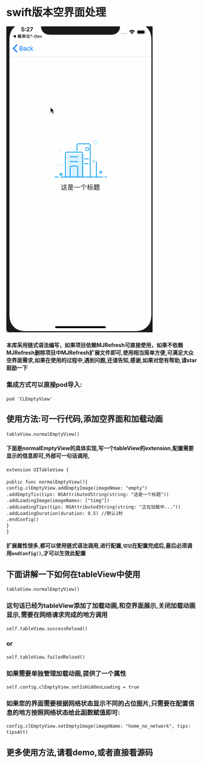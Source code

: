 # swift版本空界面处理

![](./empty.gif)
#### 本库采用链式语法编写，如果项目依赖MJRefresh可直接使用，如果不依赖MJRefresh删除项目中MJRefresh扩展文件即可,使用相当简单方便,可满足大众空界面需求,如果在使用的过程中,遇到问题,还请告知,感谢,如果对您有帮助,请star鼓励一下

<!--![Markdown](http://i1.bvimg.com/628975/35e865ed2216aa8b.gif)-->

### 集成方式可以直接pod导入:
`pod 'CLEmptyView'`

## 使用方法:可一行代码,添加空界面和加载动画
```
tableView.normalEmptyView()
```
#### 下面是normalEmptyView的具体实现,写一个tableView的extension,配置需要显示的信息即可,外部可一句话调用,
```
extension UITableView {

public func normalEmptyView(){
config.clEmptyView.addEmptyImage(imageNmae: "empty")
.addEmptyTis(tips: NSAttributedString(string: "这是一个标题"))
.addLoadingImage(imageNames: ["timg"])
.addLoadingTips(tips: NSAttributedString(string: "正在加载中..."))
.addLoadingDuration(duration: 0.5) //默认1秒
.endConfig()
}
}
```

#### 扩展属性很多,都可以使用链式语法调用,进行配置,`切记`在配置完成后,最后必须调用`endConfig()`,才可以生效此配置

## 下面讲解一下如何在tableView中使用

```
tableView.normalEmptyView()
```
### 这句话已经为tableView添加了加载动画,和空界面展示,关闭加载动画显示,需要在网络请求完成的地方调用
```
self.tableView.successReload()
```
### or

```
self.tableView.failedReload()
```

### 如果需要单独管理加载动画,提供了一个属性
```
self.config.clEmptyView.setIsHiddenLoading = true
```

### 如果您的界面需要根据网络状态显示不同的占位图片,只需要在配置信息的地方按照网络状态给此函数赋值即可:
```
config.clEmptyView.setEmptyImage(imageName: "home_no_network", tips: tipsAtt)
```

## 更多使用方法,请看demo,或者直接看源码

